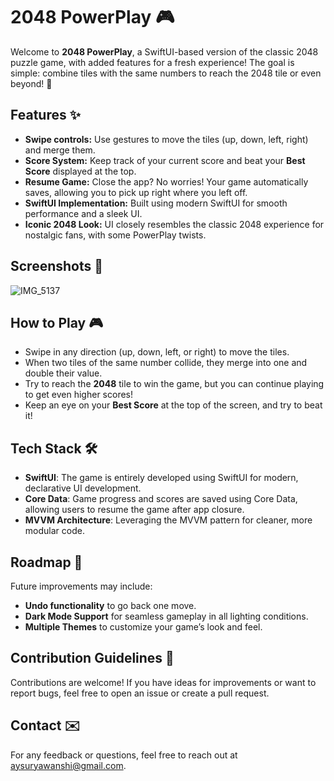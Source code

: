 # 2048 PowerPlay 🎮

Welcome to **2048 PowerPlay**, a SwiftUI-based version of the classic 2048 puzzle game, with added features for a fresh experience! The goal is simple: combine tiles with the same numbers to reach the 2048 tile or even beyond! 🚀

## Features ✨
- **Swipe controls:** Use gestures to move the tiles (up, down, left, right) and merge them.
- **Score System:** Keep track of your current score and beat your **Best Score** displayed at the top.
- **Resume Game:** Close the app? No worries! Your game automatically saves, allowing you to pick up right where you left off.
- **SwiftUI Implementation:** Built using modern SwiftUI for smooth performance and a sleek UI.
- **Iconic 2048 Look:** UI closely resembles the classic 2048 experience for nostalgic fans, with some PowerPlay twists.

## Screenshots 📸
![IMG_5137](https://github.com/user-attachments/assets/662fb0fa-501a-47de-a8db-20e0a02afde3)

## How to Play 🎮
- Swipe in any direction (up, down, left, or right) to move the tiles.
- When two tiles of the same number collide, they merge into one and double their value.
- Try to reach the **2048** tile to win the game, but you can continue playing to get even higher scores!
- Keep an eye on your **Best Score** at the top of the screen, and try to beat it!

## Tech Stack 🛠️
- **SwiftUI**: The game is entirely developed using SwiftUI for modern, declarative UI development.
- **Core Data**: Game progress and scores are saved using Core Data, allowing users to resume the game after app closure.
- **MVVM Architecture**: Leveraging the MVVM pattern for cleaner, more modular code.

## Roadmap 🚀
Future improvements may include:
- **Undo functionality** to go back one move.
- **Dark Mode Support** for seamless gameplay in all lighting conditions.
- **Multiple Themes** to customize your game’s look and feel.

## Contribution Guidelines 🤝
Contributions are welcome! If you have ideas for improvements or want to report bugs, feel free to open an issue or create a pull request.

## Contact ✉️
For any feedback or questions, feel free to reach out at [aysuryawanshi@gmail.com](mailtoaysuryawanshi@gmail.com).
